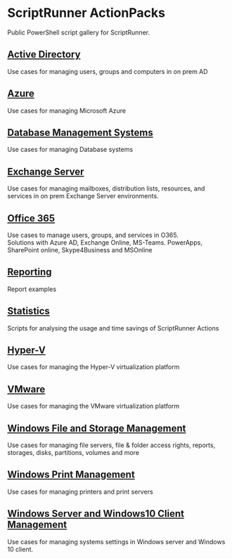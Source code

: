# ScriptRunner ActionPacks
Public PowerShell script gallery for ScriptRunner.  

## [Active Directory](./ActiveDirectory)
Use cases for managing users, groups and computers in on prem AD 

## [Azure](./Azure)
Use cases for managing Microsoft Azure

## [Database Management Systems](./DBSystems)
Use cases for managing Database systems

## [Exchange Server](./Exchange)
Use cases for managing mailboxes, distribution lists, resources, and services in on prem Exchange Server environments.

## [Office 365](./O365)
Use cases to manage users, groups, and services in O365.<br>
Solutions with Azure AD, Exchange Online, MS-Teams. PowerApps, SharePoint online, Skype4Business and MSOnline

## [Reporting](./Reporting)
Report examples

## [Statistics](./Statistics)
Scripts for analysing the usage and time savings of ScriptRunner Actions

## [Hyper-V](./Hyper-V)
Use cases for managing the Hyper-V virtualization platform

## [VMware](./VMware)
Use cases for managing the VMware virtualization platform

## [Windows File and Storage Management](./WinFileManagement)
Use cases for managing file servers, file & folder access rights, reports, storages, disks, partitions, volumes and more

## [Windows Print Management](./WinPrintManagement)
Use cases for managing printers and print servers

## [Windows Server and Windows10 Client Management](./WinSystemManagement)
Use cases for managing systems settings in Windows server and Windows 10 client.
